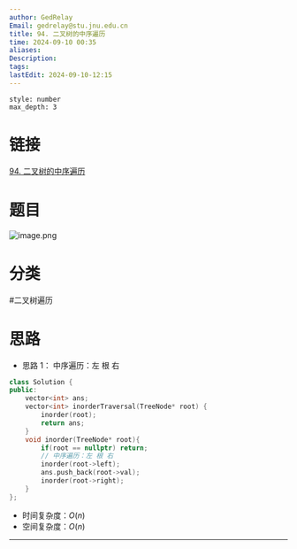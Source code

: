 ```yaml
---
author: GedRelay
Email: gedrelay@stu.jnu.edu.cn
title: 94. 二叉树的中序遍历
time: 2024-09-10 00:35
aliases: 
Description: 
tags: 
lastEdit: 2024-09-10-12:15
---
```


```toc
style: number
max_depth: 3
```

# 链接
[94. 二叉树的中序遍历](https://leetcode.cn/problems/binary-tree-inorder-traversal/) 

# 题目
![image.png](https://ged-pic-bed.oss-cn-guangzhou.aliyuncs.com/img/202409100035050.png)


# 分类
#二叉树遍历

# 思路
- 思路 1：
中序遍历：左 根 右

```cpp
class Solution {
public:
    vector<int> ans;
    vector<int> inorderTraversal(TreeNode* root) {
        inorder(root);
        return ans;
    }
    void inorder(TreeNode* root){
        if(root == nullptr) return;
        // 中序遍历：左 根 右
        inorder(root->left);
        ans.push_back(root->val);
        inorder(root->right);
    }
};
```


- 时间复杂度：${O\left( n \right)  }$ 
- 空间复杂度：${O\left( n \right)  }$ 


---

